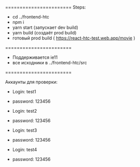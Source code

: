 =======================
Steps:

- cd ../frontend-htc
- npm i
- yarn start (запускает dev build)
- yarn build (создаёт prod build)
- готовый prod build ( https://react-htc-test.web.app/movie )

=======================

- Поддерживается ie11
- все исходники в ../frontend-htc/src

=======================

Аккаунты для проверки:

- Login:    test1
- password: 123456

- Login:    test2
- password: 123456

- Login:    test3
- password: 123456

- Login:    test4
- password: 123456
